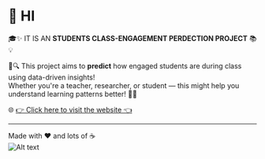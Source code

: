 # 👋 HI  

🎓✨ IT IS AN **STUDENTS CLASS-ENGAGEMENT PERDECTION PROJECT** 📚💡  

🚀🔍 This project aims to **predict** how engaged students are during class using data-driven insights!  
Whether you're a teacher, researcher, or student — this might help you understand learning patterns better! 💬🧠  

🌐 [👉 Click here to visit the website 👈](https://class-engagement.streamlit.app/)  

---

Made with ❤️ and lots of ☕  
![Alt text](https://drive.google.com/file/d/1Zd_v7xo0emfbfPOO5C1oEZfO5AquJVN-/view)
